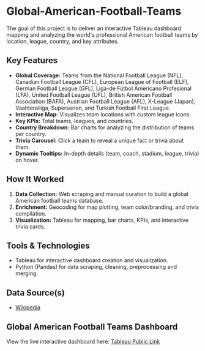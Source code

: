 # Global-American-Football-Teams

The goal of this project is to deliver an interactive Tableau dashboard mapping and analyzing the world's professional American football teams by location, league, country, and key attributes.

## Key Features
- **Global Coverage:** Teams from the National Football League (NFL), Canadian Football League (CFL), European League of Football (ELF), German Football League (GFL), Liga-de Fútbol Americano Profesional (LFA),  United Football League (UFL), British American Football Association (BAFA), Austrian Football League (AFL), X-League (Japan), Vaahteraliiga, Superserien, and Turkish Football First League.
- **Interactive Map:** Visualizes team locations with custom league icons.
- **Key KPIs:** Total teams, leagues, and countries.
- **Country Breakdown:** Bar charts for analyzing the distribution of teams per country.
- **Trivia Carousel:** Click a team to reveal a unique fact or trivia about them.
- **Dynamic Tooltips:** In-depth details (team, coach, stadium, league, trivia) on hover.

## How It Worked
1. **Data Collection:** Web scraping and manual curation to build a global American football teams database.
2. **Enrichment:** Geocoding for map plotting, team color/branding, and trivia compilation.
3. **Visualization:** Tableau for mapping, bar charts, KPIs, and interactive trivia cards.

## Tools & Technologies
- Tableau for interactive dashboard creation and visualization.
- Python (Pandas) for data scraping, cleaning, preprocessing and merging.

## Data Source(s)
- [Wikipedia](https://www.wikipedia.org)

## Global American Football Teams Dashboard
View the live interactive dashboard here: [Tableau Public Link](https://public.tableau.com/shared/CMXWKJX3W?:display_count=n&:origin=viz_share_link)
